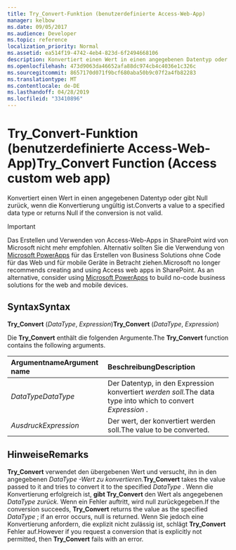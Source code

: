 ```yaml
---
title: Try_Convert-Funktion (benutzerdefinierte Access-Web-App)
manager: kelbow
ms.date: 09/05/2017
ms.audience: Developer
ms.topic: reference
localization_priority: Normal
ms.assetid: ea514f19-4742-4eb4-823d-6f2494668106
description: Konvertiert einen Wert in einen angegebenen Datentyp oder gibt Null zurück, wenn die Konvertierung ungültig ist.
ms.openlocfilehash: 473d9063da46652afa88dc974cb4c4036e1c326c
ms.sourcegitcommit: 8657170d071f9bcf680aba50b9c07f2a4fb82283
ms.translationtype: MT
ms.contentlocale: de-DE
ms.lasthandoff: 04/28/2019
ms.locfileid: "33410896"
---
```

# <a name="try_convert-function-access-custom-web-app"></a><span data-ttu-id="ab20e-103">Try_Convert-Funktion (benutzerdefinierte Access-Web-App)</span><span class="sxs-lookup"><span data-stu-id="ab20e-103">Try_Convert Function (Access custom web app)</span></span>

<span data-ttu-id="ab20e-104">Konvertiert einen Wert in einen angegebenen Datentyp oder gibt Null zurück, wenn die Konvertierung ungültig ist.</span><span class="sxs-lookup"><span data-stu-id="ab20e-104">Converts a value to a specified data type or returns Null if the conversion is not valid.</span></span>
  
> [!IMPORTANT]
> <span data-ttu-id="ab20e-p101">Das Erstellen und Verwenden von Access-Web-Apps in SharePoint wird von Microsoft nicht mehr empfohlen. Alternativ sollten Sie die Verwendung von [Microsoft PowerApps](https://powerapps.microsoft.com/en-us/) für das Erstellen von Business Solutions ohne Code für das Web und für mobile Geräte in Betracht ziehen.</span><span class="sxs-lookup"><span data-stu-id="ab20e-p101">Microsoft no longer recommends creating and using Access web apps in SharePoint. As an alternative, consider using [Microsoft PowerApps](https://powerapps.microsoft.com/en-us/) to build no-code business solutions for the web and mobile devices.</span></span> 
  
## <a name="syntax"></a><span data-ttu-id="ab20e-107">Syntax</span><span class="sxs-lookup"><span data-stu-id="ab20e-107">Syntax</span></span>

 <span data-ttu-id="ab20e-108">**Try_Convert** (*DataType*, *Expression*)</span><span class="sxs-lookup"><span data-stu-id="ab20e-108">**Try_Convert** (*DataType*, *Expression*)</span></span> 
  
<span data-ttu-id="ab20e-109">Die **Try_Convert** enthält die folgenden Argumente.</span><span class="sxs-lookup"><span data-stu-id="ab20e-109">The **Try_Convert** function contains the following arguments.</span></span> 
  
|<span data-ttu-id="ab20e-110">**Argumentname**</span><span class="sxs-lookup"><span data-stu-id="ab20e-110">**Argument name**</span></span>|<span data-ttu-id="ab20e-111">**Beschreibung**</span><span class="sxs-lookup"><span data-stu-id="ab20e-111">**Description**</span></span>|
|:-----|:-----|
| <span data-ttu-id="ab20e-112">*DataType*</span><span class="sxs-lookup"><span data-stu-id="ab20e-112">*DataType*</span></span>  <br/> |<span data-ttu-id="ab20e-113">Der Datentyp, in den Expression konvertiert *werden soll.*</span><span class="sxs-lookup"><span data-stu-id="ab20e-113">The data type into which to convert  *Expression*  .</span></span>  <br/> |
| <span data-ttu-id="ab20e-114">*Ausdruck*</span><span class="sxs-lookup"><span data-stu-id="ab20e-114">*Expression*</span></span>  <br/> |<span data-ttu-id="ab20e-115">Der wert, der konvertiert werden soll.</span><span class="sxs-lookup"><span data-stu-id="ab20e-115">The value to be converted.</span></span>  <br/> |
   
## <a name="remarks"></a><span data-ttu-id="ab20e-116">Hinweise</span><span class="sxs-lookup"><span data-stu-id="ab20e-116">Remarks</span></span>

 <span data-ttu-id="ab20e-117">**Try_Convert** verwendet den übergebenen Wert und versucht, ihn in den angegebenen *DataType -Wert zu konvertieren.*</span><span class="sxs-lookup"><span data-stu-id="ab20e-117">**Try_Convert** takes the value passed to it and tries to convert it to the specified  *DataType*  .</span></span> <span data-ttu-id="ab20e-118">Wenn die Konvertierung erfolgreich ist, **gibt Try_Convert** den Wert als angegebenen  *DataType zurück.*  Wenn ein Fehler auftritt, wird null zurückgegeben.</span><span class="sxs-lookup"><span data-stu-id="ab20e-118">If the conversion succeeds, **Try_Convert** returns the value as the specified  *DataType*  ; if an error occurs, null is returned.</span></span> <span data-ttu-id="ab20e-119">Wenn Sie jedoch eine Konvertierung anfordern, die explizit nicht zulässig ist, schlägt **Try_Convert** Fehler auf.</span><span class="sxs-lookup"><span data-stu-id="ab20e-119">However if you request a conversion that is explicitly not permitted, then **Try_Convert** fails with an error.</span></span> 
  

